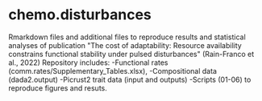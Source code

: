 # chemo.disturbances
  Rmarkdown files and additional files to reproduce results and statistical analyses of publication "The cost of adaptability: Resource availability constrains functional stability under pulsed disturbances" (Rain-Franco et al., 2022)
  Repository includes:
  -Functional rates (comm.rates/Supplementary_Tables.xlsx),
  -Compositional data (dada2.output)
  -Picrust2 trait data (input and  outputs)
  -Scripts (01-06) to reproduce figures and resuts.

